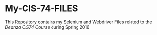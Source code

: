 # My-CIS-74-FILES
This Repository contains my Selenium and Webdriver Files related to the *Deanza CIS74 Course* during Spring 2016
